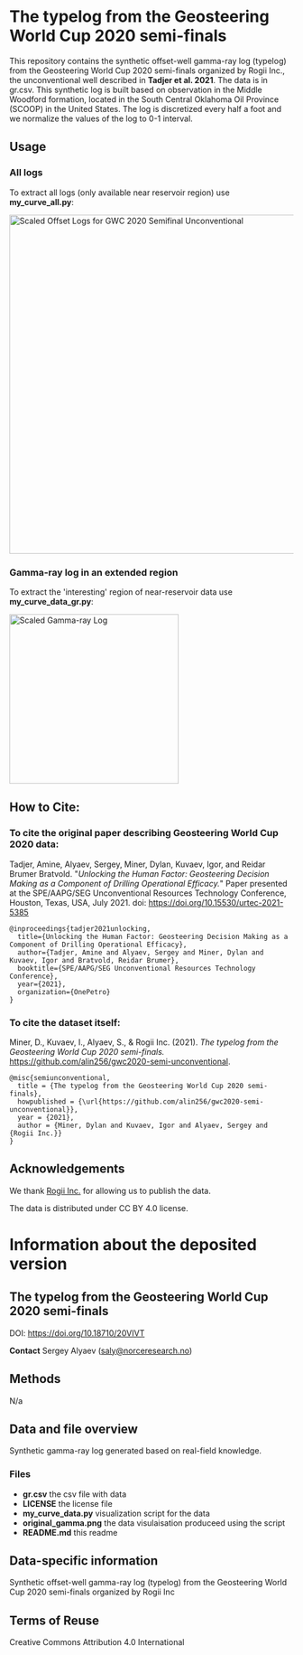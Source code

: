 # The typelog from the Geosteering World Cup 2020 semi-finals 

This repository contains the synthetic offset-well gamma-ray log (typelog) from the Geosteering World Cup 2020 semi-finals organized by Rogii Inc., the unconventional well described in **Tadjer et al. 2021**. The data is in gr.csv.
This synthetic log is built based on observation in the Middle Woodford formation, located in the South Central Oklahoma Oil Province (SCOOP) in the United States. 
The log is discretized every half a foot and we normalize the values of the log to 0-1 interval.

## Usage

### All logs

To extract all logs (only available near reservoir region) use **my_curve_all.py**:

<img src="https://github.com/alin256/gwc2020-semi-unconventional-typelog/blob/main/figs/logs.png" 
     width="600" 
     title="Scaled Offset Logs for GWC 2020 Semifinal Unconventional">


### Gamma-ray log in an extended region

To extract the 'interesting' region of near-reservoir data use **my_curve_data_gr.py**:

<img src="https://github.com/alin256/gwc2020-semi-unconventional-typelog/blob/main/original_gamma.png" 
     width="300" 
     title="Scaled Gamma-ray Log">


## How to Cite:

### To cite the original paper describing Geosteering World Cup 2020 data:

Tadjer, Amine, Alyaev, Sergey, Miner, Dylan, Kuvaev, Igor, and Reidar Brumer Bratvold. "*Unlocking the Human Factor: Geosteering Decision Making as a Component of Drilling Operational Efficacy.*" Paper presented at the SPE/AAPG/SEG Unconventional Resources Technology Conference, Houston, Texas, USA, July 2021. doi: https://doi.org/10.15530/urtec-2021-5385

```
@inproceedings{tadjer2021unlocking,
  title={Unlocking the Human Factor: Geosteering Decision Making as a Component of Drilling Operational Efficacy},
  author={Tadjer, Amine and Alyaev, Sergey and Miner, Dylan and Kuvaev, Igor and Bratvold, Reidar Brumer},
  booktitle={SPE/AAPG/SEG Unconventional Resources Technology Conference},
  year={2021},
  organization={OnePetro}
}
```


### To cite the dataset itself:

Miner, D., Kuvaev, I., Alyaev, S., & Rogii Inc. (2021). *The typelog from the Geosteering World Cup 2020 semi-finals.* https://github.com/alin256/gwc2020-semi-unconventional.

```
@misc{semiunconventional,
  title = {The typelog from the Geosteering World Cup 2020 semi-finals},
  howpublished = {\url{https://github.com/alin256/gwc2020-semi-unconventional}},
  year = {2021},
  author = {Miner, Dylan and Kuvaev, Igor and Alyaev, Sergey and {Rogii Inc.}}
}
```

## Acknowledgements 

We thank [Rogii Inc.](https://rogii.com/) for allowing us to publish the data.

The data is distributed under CC BY 4.0 license.

# Information about the deposited version 
## The typelog from the Geosteering World Cup 2020 semi-finals

DOI: https://doi.org/10.18710/20VIVT 

**Contact** Sergey Alyaev (saly@norceresearch.no)

## Methods
N/a

## Data and file overview
Synthetic gamma-ray log generated based on real-field knowledge.

### Files
 - **gr.csv** the csv file with data
 - **LICENSE** the license file 
 - **my_curve_data.py** visualization script for the data
 - **original_gamma.png** the data visulaisation produceed using the script
 - **README.md** this readme
 
## Data-specific information
Synthetic offset-well gamma-ray log (typelog) from the Geosteering World Cup 2020 semi-finals organized by Rogii Inc

## Terms of Reuse
Creative Commons Attribution 4.0 International

